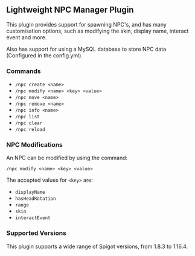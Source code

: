 ## Lightweight NPC Manager Plugin

This plugin provides support for spawning NPC's, and has many customisation options, such as modifying the skin, display name, interact event and more. 

Also has support for using a MySQL database to store NPC data (Configured in the config.yml).

### Commands

 * `/npc create <name>`
 * `/npc modify <name> <key> <value>`
 * `/npc move <name>`
 * `/npc remove <name>`
 * `/npc info <name>`
 * `/npc list`
 * `/npc clear`
 * `/npc reload`

### NPC Modifications
An NPC can be modified by using the command:

`/npc modify <name> <key> <value>`

The accepted values for `<key>` are:

* `displayName`
* `hasHeadRotation`
* `range`
* `skin`
* `interactEvent`

### Supported Versions
This plugin supports a wide range of Spigot versions, from 1.8.3 to 1.16.4.
